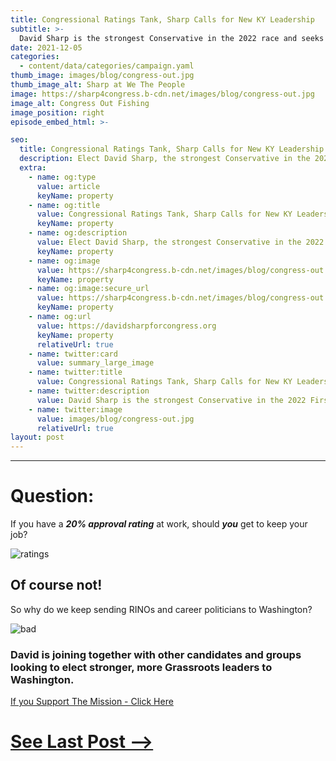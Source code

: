 ```yaml
---
title: Congressional Ratings Tank, Sharp Calls for New KY Leadership
subtitle: >-
  David Sharp is the strongest Conservative in the 2022 race and seeks to make Congress an appointment, not a career.
date: 2021-12-05
categories:
  - content/data/categories/campaign.yaml
thumb_image: images/blog/congress-out.jpg
thumb_image_alt: Sharp at We The People
image: https://sharp4congress.b-cdn.net/images/blog/congress-out.jpg
image_alt: Congress Out Fishing
image_position: right
episode_embed_html: >-

seo:
  title: Congressional Ratings Tank, Sharp Calls for New KY Leadership
  description: Elect David Sharp, the strongest Conservative in the 2022 First District race.
  extra:
    - name: og:type
      value: article
      keyName: property
    - name: og:title
      value: Congressional Ratings Tank, Sharp Calls for New KY Leadership
      keyName: property
    - name: og:description
      value: Elect David Sharp, the strongest Conservative in the 2022 First District race.
      keyName: property
    - name: og:image
      value: https://sharp4congress.b-cdn.net/images/blog/congress-out.jpg
      keyName: property
    - name: og:image:secure_url
      value: https://sharp4congress.b-cdn.net/images/blog/congress-out.jpg
      keyName: property
    - name: og:url
      value: https://davidsharpforcongress.org
      keyName: property
      relativeUrl: true
    - name: twitter:card
      value: summary_large_image
    - name: twitter:title
      value: Congressional Ratings Tank, Sharp Calls for New KY Leadership
    - name: twitter:description
      value: David Sharp is the strongest Conservative in the 2022 First District race.
    - name: twitter:image
      value: images/blog/congress-out.jpg
      relativeUrl: true
layout: post
---
```

---

# Question:

If you have a ***20% approval rating***
at work, should ***you*** get to keep your job?

![ratings](/images/blog/congress-approve.png)

## Of course not!
So why do we keep sending RINOs and career politicians to Washington?

![bad](/images/blog/congress-bad.jpg)

### David is joining together with other candidates and groups looking to elect stronger, more Grassroots leaders to Washington.

[If you Support The Mission - Click Here](/support)

# [See Last Post -->](/posts/meet-and-greet)
